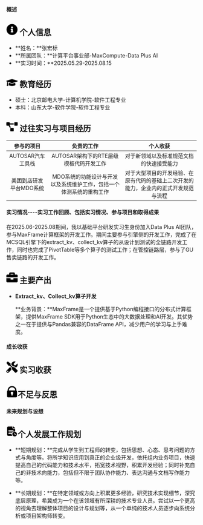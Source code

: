 #### 概述

 ## <img src="assets/info-circle-solid.svg" width="30px"> 个人信息 

 - **姓名：**张宏标
 - **所属团队：**计算平台事业部-MaxCompute-Data Plus AI
 - **实习时间：**2025.05.29-2025.08.15

## <img src="assets/graduation-cap-solid.svg" width="30px"> 教育经历

- 硕士：北京邮电大学-计算机学院-软件工程专业
- 本科：山东大学-软件学院-软件工程专业

## <img src="assets/project-diagram-solid.svg" width="30px"> 过往实习与项目经历

|       参与的项目        |                          负责的工作                          |                           个人收获                           |
| :---------------------: | :----------------------------------------------------------: | :----------------------------------------------------------: |
|    AUTOSAR汽车工具栈    |            AUTOSAR架构下的RTE层级模板代码开发工作            |           对于新领域以及标准规范文档的快速接受能力           |
| 美团到店研发平台MDO系统 | MDO系统的功能设计与开发以及系统维护工作，包括一个体测系统的重构工作 | 对于大型项目的开发经验、在原有代码的基础上二次开发的能力，企业内的正式开发规范与流程 |

#### 实习情况----实习工作回顾、包括实习情况、参与项目和取得成果

在2025.06-2025.08期间，我以基础平台研发实习生身份加入Data Plus AI团队，参与MaxFrame计算框架的开发工作。期间主要参与引擎侧的开发工作，完成了在MCSQL引擎下的extract_kv、collect_kv算子的从设计到测试的全链路开发工作，同时也完成了PivotTable等多个算子的测试工作；在管控链路层，参与了GU售卖链路的开发工作。

## <img src="assets/briefcase-solid.svg" width="30px"> 主要产出

+ **Extract_kv、Collect_kv算子开发**

  **业务背景：**MaxFrame是一个提供基于Python编程接口的分布式计算框架，提供MaxFrame SDK用于Python生态中的大数据处理和AI开发。其优势之一在于提供与Pandas兼容的DataFrame API，减少用户的学习与上手难度。

  

#### 成长收获

## <img src="assets/tools-solid.svg" width="30px"> 实习收获

## <img src="assets/defect.svg" width=30px>不足与反思

#### 未来规划与设想

## <img src="assets/future.svg" width=30px>个人发展工作规划

+ **短期规划：**完成从学生到工程师的转变，包括思想、心态、思考问题的方式与角度等。将所学知识应用到真正的企业级开发，依托组内业务项目，快速提高自己的代码能力和技术水平，拓宽技术视野，积累开发经验；同时补充自己的非技术向能力，包括但不限于团队协作能力、表达沟通与文档写作能力等。

+ **长期规划：**在特定领域或方向上积累更多经验，研究技术实现细节，深究底层原理，希冀成为一个在该领域有所深耕的技术专业人员。尝试以一个更高的视角去理解整体项目的设计与规划等，从一个单纯的技术人员逐步向系统分析或项目架构师转变。